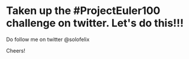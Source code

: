 <h1>Taken up the #ProjectEuler100 challenge on twitter. Let's do this!!!</h1>

Do follow me on twitter  @solofelix 

Cheers!
